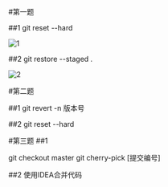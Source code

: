 #第一题

##1  git reset --hard

![1](/Q1-1.png)


##2  git restore --staged .

![2](/Q1-2.png)



#第二题

##1
git revert -n 版本号

##2
git reset --hard


#第三题
##1

git checkout master
git cherry-pick [提交编号]

##2
使用IDEA合并代码


